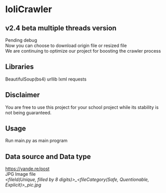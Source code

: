 loliCrawler
====

v2.4 beta multiple threads version
-------
Pending debug<br>
Now you can choose to download origin file or resized file<br>
We are continuing to optimize our project for boosting the crawler process

Libraries
-------
BeautifulSoup(bs4)
urllib
lxml
requests

Disclaimer
-------
You are free to use this project for your school project while its stability is not being guaranteed.

Usage
-------
Run main.py as main program

Data source and Data type
-------
https://yande.re/post
<br>
JPG Image file
<br>
_&lt;fileId(Unique, filled by 8 digits)&gt;\_&lt;fileCategory(Safe, Quentionable, Explicit)&gt;\_pic.jpg_
